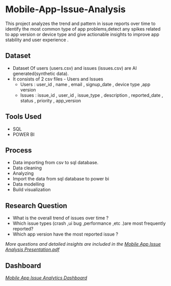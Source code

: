 # Mobile-App-Issue-Analysis
  This project analyzes the trend and pattern in issue reports over time to identify the most common type of app problems,detect any spikes related to app version or device type and give actionable insights to        improve app stability and user experience .
  
## Dataset
 - Dataset Of users (users.csv) and issues (issues.csv) are AI generated(synthetic data).
 - It consists of 2 csv files - Users and Issues
   - Users : user_id , name , email , signup_date , device type ,app version
   - Issues : issue_id , user_id , issue_type , description , reported_date , status , priority , app_version

## Tools Used
- SQL
- POWER BI
  

## Process
- Data importing from csv to sql database.
- Data cleaning
- Analyzing
- Import the data from sql database to power bi
- Data modelling
- Build visualization

## Research Question
- What is the overall trend of issues over time ?
- Which issue types (crash ,ui bug ,performance ,etc .)are most frequently reported?
- Which app version have the most reported issue ?


*More questions and detailed insights are included in the [Mobile App Issue Analysis Presentation.pdf](https://github.com/ManyaGupta-mg/Mobile-App-Issue-Analysis/blob/main/Mobile%20App%20Issue%20Analysis%20Presentation%20.pdf)*

## Dashboard

  *[Mobile App Issue Analytics Dashboard](https://github.com/ManyaGupta-mg/Mobile-App-Issue-Analysis/blob/main/Power%20BI%20%20Dashboard.png)*

